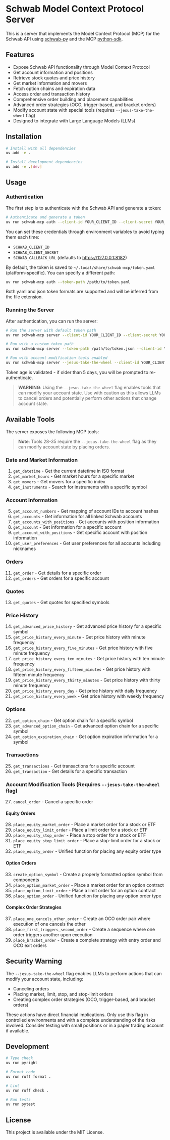# Schwab Model Context Protocol Server

This is a server that implements the Model Context Protocol (MCP) for
the Schwab API using [schwab-py](https://github.com/alexgolec/schwab-py) and
the MCP [python-sdk](https://github.com/modelcontextprotocol/python-sdk).

## Features

- Expose Schwab API functionality through Model Context Protocol
- Get account information and positions
- Retrieve stock quotes and price history
- Get market information and movers
- Fetch option chains and expiration data
- Access order and transaction history
- Comprehensive order building and placement capabilities
- Advanced order strategies (OCO, trigger-based, and bracket orders)
- Modify account state with special tools (requires `--jesus-take-the-wheel` flag)
- Designed to integrate with Large Language Models (LLMs)

## Installation

```bash
# Install with all dependencies
uv add -e .

# Install development dependencies
uv add -e .[dev]
```

## Usage

### Authentication

The first step is to authenticate with the Schwab API and generate a token:

```bash
# Authenticate and generate a token
uv run schwab-mcp auth --client-id YOUR_CLIENT_ID --client-secret YOUR_CLIENT_SECRET --callback-url YOUR_CALLBACK_URL
```

You can set these credentials through environment variables to avoid typing them each time:
- `SCHWAB_CLIENT_ID`
- `SCHWAB_CLIENT_SECRET`
- `SCHWAB_CALLBACK_URL` (defaults to https://127.0.0.1:8182)

By default, the token is saved to `~/.local/share/schwab-mcp/token.yaml` (platform-specific). You can specify a different path:

```bash
uv run schwab-mcp auth --token-path /path/to/token.yaml
```

Both yaml and json token formats are supported and will be inferred from the file extension.

### Running the Server

After authentication, you can run the server:

```bash
# Run the server with default token path
uv run schwab-mcp server --client-id YOUR_CLIENT_ID --client-secret YOUR_CLIENT_SECRET --callback-url YOUR_CALLBACK_URL

# Run with a custom token path
uv run schwab-mcp server --token-path /path/to/token.json --client-id YOUR_CLIENT_ID --client-secret YOUR_CLIENT_SECRET --callback-url YOUR_CALLBACK_URL

# Run with account modification tools enabled
uv run schwab-mcp server --jesus-take-the-wheel --client-id YOUR_CLIENT_ID --client-secret YOUR_CLIENT_SECRET --callback-url YOUR_CALLBACK_URL
```

Token age is validated - if older than 5 days, you will be prompted to re-authenticate.

> **WARNING**: Using the `--jesus-take-the-wheel` flag enables tools that can modify your account state. Use with caution as this allows LLMs to cancel orders and potentially perform other actions that change account state.

## Available Tools

The server exposes the following MCP tools:

> **Note**: Tools 28-35 require the `--jesus-take-the-wheel` flag as they can modify account state by placing orders.

### Date and Market Information
1. `get_datetime` - Get the current datetime in ISO format
2. `get_market_hours` - Get market hours for a specific market
3. `get_movers` - Get movers for a specific index
4. `get_instruments` - Search for instruments with a specific symbol

### Account Information
5. `get_account_numbers` - Get mapping of account IDs to account hashes
6. `get_accounts` - Get information for all linked Schwab accounts
7. `get_accounts_with_positions` - Get accounts with position information
8. `get_account` - Get information for a specific account
9. `get_account_with_positions` - Get specific account with position information
10. `get_user_preferences` - Get user preferences for all accounts including nicknames

### Orders
11. `get_order` - Get details for a specific order
12. `get_orders` - Get orders for a specific account

### Quotes
13. `get_quotes` - Get quotes for specified symbols

### Price History
14. `get_advanced_price_history` - Get advanced price history for a specific symbol
15. `get_price_history_every_minute` - Get price history with minute frequency
16. `get_price_history_every_five_minutes` - Get price history with five minute frequency
17. `get_price_history_every_ten_minutes` - Get price history with ten minute frequency
18. `get_price_history_every_fifteen_minutes` - Get price history with fifteen minute frequency
19. `get_price_history_every_thirty_minutes` - Get price history with thirty minute frequency
20. `get_price_history_every_day` - Get price history with daily frequency
21. `get_price_history_every_week` - Get price history with weekly frequency

### Options
22. `get_option_chain` - Get option chain for a specific symbol
23. `get_advanced_option_chain` - Get advanced option chain for a specific symbol
24. `get_option_expiration_chain` - Get option expiration information for a symbol

### Transactions
25. `get_transactions` - Get transactions for a specific account
26. `get_transaction` - Get details for a specific transaction

### Account Modification Tools (Requires `--jesus-take-the-wheel` flag)
27. `cancel_order` - Cancel a specific order

#### Equity Orders
28. `place_equity_market_order` - Place a market order for a stock or ETF
29. `place_equity_limit_order` - Place a limit order for a stock or ETF
30. `place_equity_stop_order` - Place a stop order for a stock or ETF
31. `place_equity_stop_limit_order` - Place a stop-limit order for a stock or ETF
32. `place_equity_order` - Unified function for placing any equity order type

#### Option Orders
33. `create_option_symbol` - Create a properly formatted option symbol from components
34. `place_option_market_order` - Place a market order for an option contract
35. `place_option_limit_order` - Place a limit order for an option contract
36. `place_option_order` - Unified function for placing any option order type

#### Complex Order Strategies
37. `place_one_cancels_other_order` - Create an OCO order pair where execution of one cancels the other
38. `place_first_triggers_second_order` - Create a sequence where one order triggers another upon execution
39. `place_bracket_order` - Create a complete strategy with entry order and OCO exit orders

## Security Warning

The `--jesus-take-the-wheel` flag enables LLMs to perform actions that can modify your account state, including:
- Canceling orders
- Placing market, limit, stop, and stop-limit orders
- Creating complex order strategies (OCO, trigger-based, and bracket orders)

These actions have direct financial implications. Only use this flag in controlled environments and with a complete understanding of the risks involved. Consider testing with small positions or in a paper trading account if available.

## Development

```bash
# Type check
uv run pyright

# Format code
uv run ruff format .

# Lint
uv run ruff check .

# Run tests
uv run pytest
```

## License

This project is available under the MIT License.
